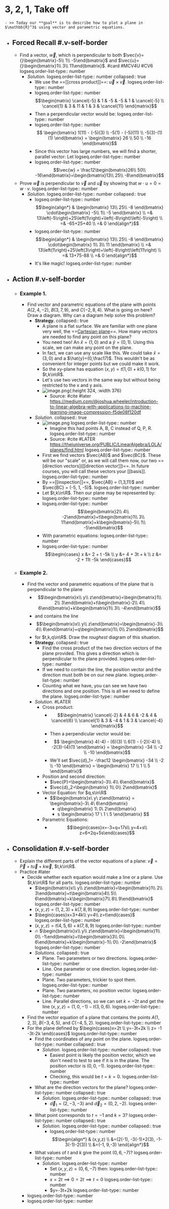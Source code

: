 # 3, 2, 1, Take off
	- >> Today our **goal** is to describe how to plot a plane in $\mathbb{R}^3$ using vector and parametric equations.
- ## Forced Recall #.v-self-border
	- Find a vector, $\vec{w}$, which is perpendicular to both $\vec{v}={}\begin{bmatrix}-5\\ 1\\ -5\end{bmatrix}$ and $\vec{u}={}\begin{bmatrix}1\\ 3\\ 11\end{bmatrix}$. #card #MCV4U #CV6
	  logseq.order-list-type:: number
		- *Solution.*
		  logseq.order-list-type:: number
		  collapsed:: true
			- We use the ==[[cross product]]==: $\vec{u}\times \vec{v}$.
			  logseq.order-list-type:: number
			- logseq.order-list-type:: number
			  $$\begin{matrix}
			  \cancel{-5} & 1 & -5 & -5 & 1 & \cancel{-5} \\
			  \cancel{1} & 3 & 11 & 1 & 3 & \cancel{11}
			  \end{matrix}$$
			- Then a perpendicular vector would be:
			  logseq.order-list-type:: number
			- logseq.order-list-type:: number
			  $$
			  \begin{bmatrix} 
			  1(11) - (-5)(3) \\ -5(1) - (-5)(11) \\ -5(3)-(1)(1) \end{bmatrix} 
			  = \begin{bmatrix} 
			  26 \\ 50 \\ -16 
			  \end{bmatrix}$$
			- Since this vector has large numbers, we will find a shorter, parallel vector:  Let
			  logseq.order-list-type:: number
			- logseq.order-list-type:: number
			  $$\vec{w} = \frac12\begin{bmatrix}26\\ 50\\ -16\end{bmatrix}=\begin{bmatrix}13\\ 25\\ -8\end{bmatrix}$$
	- Prove $\vec{w}$ is perpendicular to $\vec{v}$ and $\vec{u}$ by showing that $w\cdot u=0=w\cdot v$.
	  logseq.order-list-type:: number
		- *Solution.*
		  logseq.order-list-type:: number
		  collapsed:: true
			- logseq.order-list-type:: number
			  $$\begin{align*}
			  & \begin{bmatrix}
			  13\\ 25\\ -8
			  \end{bmatrix}
			  \cdot\begin{bmatrix}
			  -5\\ 1\\ -5
			  \end{bmatrix} \\
			  =& 13\left(-5\right)+25\left(1\right)+\left(-8\right)\left(-5\right) \\
			  =& -65+25+40 \\
			  =& 0
			  \end{align*}$$
			- logseq.order-list-type:: number
			  $$\begin{align*}
			  & \begin{bmatrix}
			  13\\ 25\\ -8
			  \end{bmatrix}
			  \cdot\begin{bmatrix}
			  1\\ 3\\ 11
			  \end{bmatrix} \\
			  =& 13\left(1\right)+25\left(3\right)+\left(-8\right)\left(11\right) \\
			  =& 13+75-88 \\
			  =& 0
			  \end{align*}$$
			- It's like magic!
			  logseq.order-list-type:: number
- ## Action #.v-self-border
	- ### Example 1.
		- Find vector and parametric equations of the plane with points $A(2,4,-2)$, $B(3,7,9)$, and $C(-2,8,4)$. What is going on here? Draw a diagram. Why can a diagram help solve this problem?
			- **Strategy.**
			  collapsed:: true
				- A plane is a flat surface. We are familiar with one plane very well, the ==[Cartesian plane]([[Cartesian]])==. How many vectors are needed to find any point on this plane?
				- You need two! An $\hat{x}=(1,0)$ and a $\hat{y}=(0,1)$. Using this scale, we can make any point on the plane.
				- In fact, we can use any scale like this. We could take $\hat{x}=(3,0)$ and a $\hat{y}=(0,\frac17)$. This wouldn't be as convenient for integer points but we could make it work.
				- So the xy-plane has equation $(x,y)=t(1,0)+k(0,1)$ for $t,k\in\R$.
				- Let's use two vectors in the same way but without being restricted to the x and y axis.
				- ![image.png](../assets/image_1748230564531_0.png){:height 324, :width 376}
					- Source:  #cite #later https://medium.com/@joshua.wheeler/introduction-to-linear-algebra-with-applications-to-machine-learning-image-compression-f5de08f120df
			- *Solution.*
			  collapsed:: true
				- ![image.png](../assets/image_1748230825110_0.png)
				  logseq.order-list-type:: number
					- Imagine this had points A, B, C instead of Q, P, R.
					  logseq.order-list-type:: number
					- Source:  #cite #LATER https://thejuniverse.org/PUBLIC/LinearAlgebra/LOLA/planes/find.html
					  logseq.order-list-type:: number
				- First we find vectors $\vec{AB}$ and $\vec{BC}$. These will be our "scale" or, as we will call them now, our two ==[direction vectors]([[direction vector]])==. In future courses, you will call these vectors your [[basis]].
				  logseq.order-list-type:: number
				- By ==[[inspection]]==, $\vec{AB} = (1,3,11)$ and $\vec{BC} = (-5, 1, -5)$.
				  logseq.order-list-type:: number
				- Let $t,k\in\R$. Then our plane may be represented by:
				  logseq.order-list-type:: number
				- logseq.order-list-type:: number
				  $$\begin{bmatrix}2\\ 4\\ -2\end{bmatrix}+t\begin{bmatrix}1\\ 3\\ 11\end{bmatrix}+k\begin{bmatrix}-5\\ 1\\ -5\end{bmatrix}$$
				- With parametric equations:
				  logseq.order-list-type:: number
				- logseq.order-list-type:: number
				  $$\begin{cases}
				  x &= 2 + t -5k \\
				  y &= 4 + 3t + k \\
				  z &= -2 + 11t -5k
				  \end{cases}$$
	- ### Example 2.
		- Find the vector and parametric equations of the plane that is perpendicular to the plane
			- $$\begin{bmatrix}x\\ y\\ z\end{bmatrix}=\begin{bmatrix}1\\ 2\\ 3\end{bmatrix}+t\begin{bmatrix}-2\\ 4\\ 6\end{bmatrix}+k\begin{bmatrix}1\\ 3\\ -4\end{bmatrix}$$
			- and contains the line
			- $$\begin{bmatrix}x\\ y\\ z\end{bmatrix}=\begin{bmatrix}-3\\ 4\\ 6\end{bmatrix}+q\begin{bmatrix}1\\ 0\\ 2\end{bmatrix}$$
			- for $t,k,q\in\R$. Draw the *roughest* diagram of this situation.
			- **Strategy.**
			  collapsed:: true
				- Find the cross product of the two direction vectors of the plane provided. This gives a direction which is perpendicular to the plane provided.
				  logseq.order-list-type:: number
				- If we need to contain the line, the position vector and the direction must both be on our new plane.
				  logseq.order-list-type:: number
				- Counting what we have, you can see we have two directions and one position. This is all we need to define the plane.
				  logseq.order-list-type:: number
			- *Solution.* #LATER
				- Cross product:
					- $$\begin{matrix}
					  \cancel{-2} & 4 & 6 & -2 & 4 & \cancel{6} \\
					  \cancel{1} & 3 & -4 & 1 & 3 & \cancel{-4}
					  \end{matrix}$$
					- Then a perpendicular vector would be:
					- $$
					  \begin{bmatrix} 
					  4(-4) - (6)(3) \\ 6(1) - (-2)(-4) \\ -2(3)-(4)(1) \end{bmatrix} 
					  = \begin{bmatrix} 
					  -34 \\ -2 \\ -10 
					  \end{bmatrix}$$
					- We'll set $\vec{d}_1= -\frac12 \begin{bmatrix} -34 \\ -2 \\ -10 \end{bmatrix} = \begin{bmatrix} 17 \\ 1 \\ 5 \end{bmatrix}$
				- Position and second direction:
					- $\vec{P}=\begin{bmatrix}-3\\ 4\\ 6\end{bmatrix}$
					- $\vec{d}_2=\begin{bmatrix} 1\\ 0\\ 2\end{bmatrix}$
				- Vector Equation: for $q,s\in\R$
					- $$\begin{bmatrix}x\\ y\\ z\end{bmatrix}
					  = \begin{bmatrix}-3\\ 4\\ 6\end{bmatrix}
					  + q\begin{bmatrix} 1\\ 0\\ 2\end{bmatrix}
					  + s \begin{bmatrix} 17 \\ 1 \\ 5 \end{bmatrix} $$
				- Parametric Equations:
					- $$\begin{cases}x=-3+q+17s\\ y=4+s\\ z=6+2q+5s\end{cases}$$
- ## Consolidation #.v-self-border
	- Explain the different parts of the vector equations of a plane:  $\vec{v}=\vec{P}+t\vec{u}+k\vec{w}$, $t,k\in\R$.
	- Practice #later
		- Decide whether each equation would make a line or a plane. Use $t,k\in\R$ for all parts.
		  logseq.order-list-type:: number
			- $\begin{bmatrix}x\\ y\\ z\end{bmatrix}=\begin{bmatrix}1\\ 2\\ 3\end{bmatrix}+t\begin{bmatrix}4\\ 5\\ 6\end{bmatrix}+k\begin{bmatrix}7\\ 8\\ 9\end{bmatrix}$
			  logseq.order-list-type:: number
			- $\left(x,y,z\right)=\left(1,2,3\right)+k\left(7,8,9\right)$
			  logseq.order-list-type:: number
			- $\begin{cases}x=3+4k\\ y=4\\ z=t\end{cases}$
			  logseq.order-list-type:: number
			- $\left(x,y,z\right)=t\left(4,5,6\right)+k\left(7,8,9\right)$
			  logseq.order-list-type:: number
			- 🔥 $\begin{bmatrix}x\\ y\\ z\end{bmatrix}=\begin{bmatrix}1\\ 0\\ -1\end{bmatrix}+t\begin{bmatrix}3\\ 0\\ 6\end{bmatrix}+k\begin{bmatrix}-1\\ 0\\ -2\end{bmatrix}$
			  logseq.order-list-type:: number
			- *Solutions.*
			  collapsed:: true
				- Plane. Two parameters or two directions.
				  logseq.order-list-type:: number
				- Line. One parameter or one direction.
				  logseq.order-list-type:: number
				- Plane. Two parameters, trickier to spot them.
				  logseq.order-list-type:: number
				- Plane. Two parameters, no position vector.
				  logseq.order-list-type:: number
				- Line. Parallel directions, so we can set $k = -2t$ and get the line $(x,y,z)=(1,0,-1)-t(3,0,6)$.
				  logseq.order-list-type:: number
		- Find the vector equation of a plane that contains the points $A(1,2,3)$, $B(-3, 4, 5)$, and $C(-4,5,2)$.
		  logseq.order-list-type:: number
		- For the plane defined by $\begin{cases}x=2t \\ y=-3t+2k \\ z= -1 -3t-2k \end{cases}$
		  logseq.order-list-type:: number
			- Find the coordinates of any point on the plane.
			  logseq.order-list-type:: number
			  collapsed:: true
				- *Solution.*
				  logseq.order-list-type:: number
				  collapsed:: true
					- Easiest point is likely the position vector, which we don't need to test to see if it is in the plane. The position vector is $(0,0,-1)$.
					  logseq.order-list-type:: number
					- Checking, this would be $t=k=0$.
					  logseq.order-list-type:: number
			- What are the direction vectors for the plane?
			  logseq.order-list-type:: number
			  collapsed:: true
				- *Solution.*
				  logseq.order-list-type:: number
				  collapsed:: true
					- $\vec{d}_1=(2,-3,-3)$ and $\vec{d}_2=(0,2,-2)$.
					  logseq.order-list-type:: number
			- What point corresponds to $t=-1$ and $k=3$?
			  logseq.order-list-type:: number
			  collapsed:: true
				- *Solution.*
				  logseq.order-list-type:: number
				  collapsed:: true
					- logseq.order-list-type:: number
					  $$\begin{align*}
					  & (x,y,z) \\
					  &=(2(-1), -3(-1)+2(3), -1-3(-1)-2(3)) \\
					  &=(-1, 9,-3)
					  \end{align*}$$
			- What values of $t$ and $k$ give the point $(0,6,-7)$?
			  logseq.order-list-type:: number
				- *Solution.*
				  logseq.order-list-type:: number
					- Set $(x,y,z)=(0,6,-7)$ then:
					  logseq.order-list-type:: number
					- $x = 2t \implies 0 = 2t \implies t = 0$
					  logseq.order-list-type:: number
					- $y=-3t+2k
					  logseq.order-list-type:: number
		- logseq.order-list-type:: number
		- logseq.order-list-type:: number